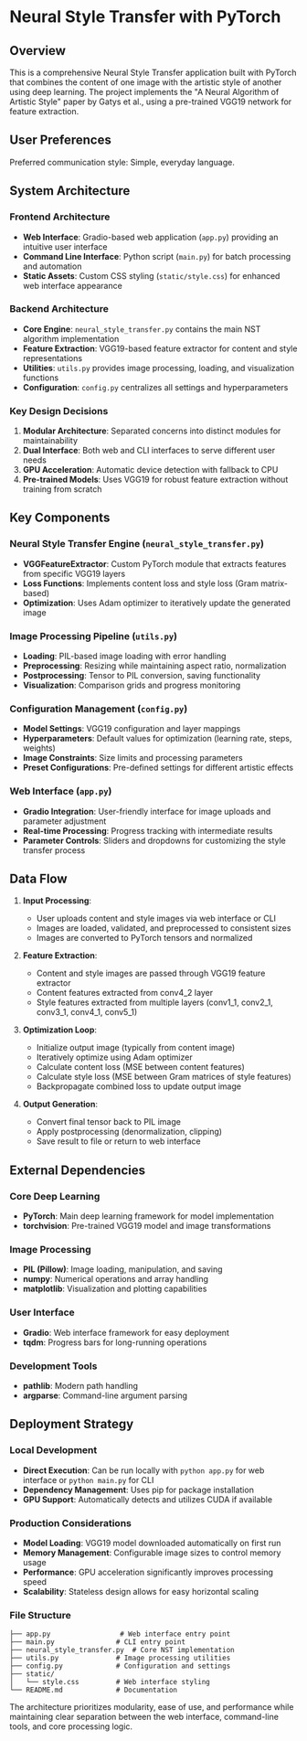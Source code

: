 # Neural Style Transfer with PyTorch

## Overview

This is a comprehensive Neural Style Transfer application built with PyTorch that combines the content of one image with the artistic style of another using deep learning. The project implements the "A Neural Algorithm of Artistic Style" paper by Gatys et al., using a pre-trained VGG19 network for feature extraction.

## User Preferences

Preferred communication style: Simple, everyday language.

## System Architecture

### Frontend Architecture
- **Web Interface**: Gradio-based web application (`app.py`) providing an intuitive user interface
- **Command Line Interface**: Python script (`main.py`) for batch processing and automation
- **Static Assets**: Custom CSS styling (`static/style.css`) for enhanced web interface appearance

### Backend Architecture
- **Core Engine**: `neural_style_transfer.py` contains the main NST algorithm implementation
- **Feature Extraction**: VGG19-based feature extractor for content and style representations
- **Utilities**: `utils.py` provides image processing, loading, and visualization functions
- **Configuration**: `config.py` centralizes all settings and hyperparameters

### Key Design Decisions
1. **Modular Architecture**: Separated concerns into distinct modules for maintainability
2. **Dual Interface**: Both web and CLI interfaces to serve different user needs
3. **GPU Acceleration**: Automatic device detection with fallback to CPU
4. **Pre-trained Models**: Uses VGG19 for robust feature extraction without training from scratch

## Key Components

### Neural Style Transfer Engine (`neural_style_transfer.py`)
- **VGGFeatureExtractor**: Custom PyTorch module that extracts features from specific VGG19 layers
- **Loss Functions**: Implements content loss and style loss (Gram matrix-based)
- **Optimization**: Uses Adam optimizer to iteratively update the generated image

### Image Processing Pipeline (`utils.py`)
- **Loading**: PIL-based image loading with error handling
- **Preprocessing**: Resizing while maintaining aspect ratio, normalization
- **Postprocessing**: Tensor to PIL conversion, saving functionality
- **Visualization**: Comparison grids and progress monitoring

### Configuration Management (`config.py`)
- **Model Settings**: VGG19 configuration and layer mappings
- **Hyperparameters**: Default values for optimization (learning rate, steps, weights)
- **Image Constraints**: Size limits and processing parameters
- **Preset Configurations**: Pre-defined settings for different artistic effects

### Web Interface (`app.py`)
- **Gradio Integration**: User-friendly interface for image uploads and parameter adjustment
- **Real-time Processing**: Progress tracking with intermediate results
- **Parameter Controls**: Sliders and dropdowns for customizing the style transfer process

## Data Flow

1. **Input Processing**:
   - User uploads content and style images via web interface or CLI
   - Images are loaded, validated, and preprocessed to consistent sizes
   - Images are converted to PyTorch tensors and normalized

2. **Feature Extraction**:
   - Content and style images are passed through VGG19 feature extractor
   - Content features extracted from conv4_2 layer
   - Style features extracted from multiple layers (conv1_1, conv2_1, conv3_1, conv4_1, conv5_1)

3. **Optimization Loop**:
   - Initialize output image (typically from content image)
   - Iteratively optimize using Adam optimizer
   - Calculate content loss (MSE between content features)
   - Calculate style loss (MSE between Gram matrices of style features)
   - Backpropagate combined loss to update output image

4. **Output Generation**:
   - Convert final tensor back to PIL image
   - Apply postprocessing (denormalization, clipping)
   - Save result to file or return to web interface

## External Dependencies

### Core Deep Learning
- **PyTorch**: Main deep learning framework for model implementation
- **torchvision**: Pre-trained VGG19 model and image transformations

### Image Processing
- **PIL (Pillow)**: Image loading, manipulation, and saving
- **numpy**: Numerical operations and array handling
- **matplotlib**: Visualization and plotting capabilities

### User Interface
- **Gradio**: Web interface framework for easy deployment
- **tqdm**: Progress bars for long-running operations

### Development Tools
- **pathlib**: Modern path handling
- **argparse**: Command-line argument parsing

## Deployment Strategy

### Local Development
- **Direct Execution**: Can be run locally with `python app.py` for web interface or `python main.py` for CLI
- **Dependency Management**: Uses pip for package installation
- **GPU Support**: Automatically detects and utilizes CUDA if available

### Production Considerations
- **Model Loading**: VGG19 model downloaded automatically on first run
- **Memory Management**: Configurable image sizes to control memory usage
- **Performance**: GPU acceleration significantly improves processing speed
- **Scalability**: Stateless design allows for easy horizontal scaling

### File Structure
```
├── app.py                 # Web interface entry point
├── main.py               # CLI entry point  
├── neural_style_transfer.py  # Core NST implementation
├── utils.py              # Image processing utilities
├── config.py             # Configuration and settings
├── static/
│   └── style.css         # Web interface styling
└── README.md             # Documentation
```

The architecture prioritizes modularity, ease of use, and performance while maintaining clear separation between the web interface, command-line tools, and core processing logic.